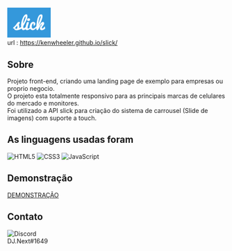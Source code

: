 <img src="/slick.png" width="100px"> <br>
url : https://kenwheeler.github.io/slick/

## Sobre

Projeto front-end, criando uma landing page de exemplo para empresas ou proprio negocio.<br>
O projeto esta totalmente responsivo para as principais marcas de celulares do mercado e monitores.<br>
Foi utilizado a API slick para criação do sistema de carrousel (Slide de imagens) com suporte a touch.

## As linguagens usadas foram
  ![HTML5](https://img.shields.io/badge/html5-%23E34F26.svg?style=for-the-badge&logo=html5&logoColor=white)
  ![CSS3](https://img.shields.io/badge/css3-%231572B6.svg?style=for-the-badge&logo=css3&logoColor=white)
  ![JavaScript](https://img.shields.io/badge/javascript-%23323330.svg?style=for-the-badge&logo=javascript&logoColor=%23F7DF1E)
  
## Demonstração
[DEMONSTRAÇÃO](https://codedbytes.github.io/Landing-Page-Exemplo/)

## Contato
![Discord](https://img.shields.io/badge/Discord-%235865F2.svg?style=for-the-badge&logo=discord&logoColor=white) <br> DJ.Next#1649
